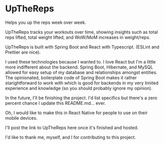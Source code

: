 # UpTheReps
Helps you up the reps week over week.

UpTheReps tracks your workouts over time, showing insights such as total reps lifted, total weight lifted, and WoW/MoM increases in weight/reps. 

UpTheReps is built with Spring Boot and React with Typescript. (ESLint and Prettier are nice).

I used these technologies because I wanted to. I love React but I'm a little more indifferent about the backend. Spring Boot, Hibernate, and MySQL allowed for easy setup of my database and relationships amongst entities. The opinionated, boilerplate code of Spring Boot makes it rather starightforward to work with which is good for backends in my very limited experience and knowledge (so you should probably ignore my opinion).

In the future, I'll be finishing the project. I'd list specifics but there's a zero percent chance I update this README.md... ever. 

Oh, I would like to make this in React Native for people to use on their mobile devices. 

I'll post the link to UpTheReps here once it's finished and hosted.

I'd like to thank me, myself, and I for contributing to this project. 
